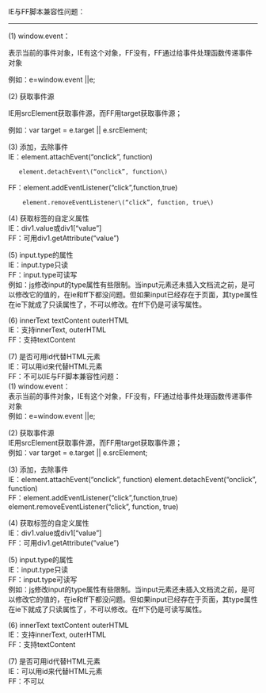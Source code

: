 IE与FF脚本兼容性问题：

---

\(1\) window.event：

表示当前的事件对象，IE有这个对象，FF没有，FF通过给事件处理函数传递事件对象

例如：e=window.event \|\|e;

\(2\) 获取事件源

IE用srcElement获取事件源，而FF用target获取事件源；

例如：var target = e.target \|\| e.srcElement;

\(3\) 添加，去除事件  
IE：element.attachEvent\(“onclick”, function\)

       element.detachEvent\(“onclick”, function\)

  
FF：element.addEventListener\(“click”,function,true\)     

        element.removeEventListener\(“click”, function, true\)

\(4\) 获取标签的自定义属性  
IE：div1.value或div1\[“value”\]  
FF：可用div1.getAttribute\(“value”\)

\(5\) input.type的属性  
IE：input.type只读  
FF：input.type可读写  
例如：[js](http://lib.csdn.net/base/javascript)修改input的type属性有些限制。当input元素还未插入文档流之前，是可以修改它的值的，在ie和ff下都没问题。但如果input已经存在于页面，其type属性在ie下就成了只读属性了，不可以修改。在ff下仍是可读写属性。

\(6\) innerText textContent outerHTML  
IE：支持innerText, outerHTML  
FF：支持textContent

\(7\) 是否可用id代替HTML元素  
IE：可以用id来代替HTML元素  
FF：不可以IE与FF脚本兼容性问题：  
\(1\) window.event：  
表示当前的事件对象，IE有这个对象，FF没有，FF通过给事件处理函数传递事件对象  
例如：e=window.event \|\|e;

\(2\) 获取事件源  
IE用srcElement获取事件源，而FF用target获取事件源；  
例如：var target = e.target \|\| e.srcElement;

\(3\) 添加，去除事件  
IE：element.attachEvent\(“onclick”, function\) element.detachEvent\(“onclick”, function\)  
FF：element.addEventListener\(“click”,function,true\) element.removeEventListener\(“click”, function, true\)

\(4\) 获取标签的自定义属性  
IE：div1.value或div1\[“value”\]  
FF：可用div1.getAttribute\(“value”\)

\(5\) input.type的属性  
IE：input.type只读  
FF：input.type可读写  
例如：[js](http://lib.csdn.net/base/javascript)修改input的type属性有些限制。当input元素还未插入文档流之前，是可以修改它的值的，在ie和ff下都没问题。但如果input已经存在于页面，其type属性在ie下就成了只读属性了，不可以修改。在ff下仍是可读写属性。

\(6\) innerText textContent outerHTML  
IE：支持innerText, outerHTML  
FF：支持textContent

\(7\) 是否可用id代替HTML元素  
IE：可以用id来代替HTML元素  
FF：不可以

